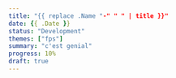 ```yaml
---
title: "{{ replace .Name "-" " " | title }}"
date: {{ .Date }}
status: "Development"
themes: ["fps"]
summary: "c'est genial"
progress: 10%
draft: true
---
```


